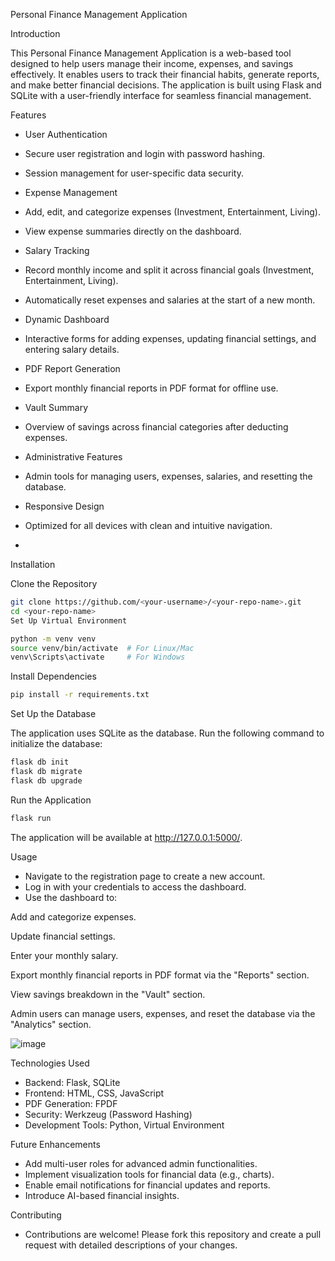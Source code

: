 Personal Finance Management Application

Introduction

This Personal Finance Management Application is a web-based tool designed to help users manage their income, expenses, and savings effectively. It enables users to track their financial habits, generate reports, and make better financial decisions. The application is built using Flask and SQLite with a user-friendly interface for seamless financial management.


Features

- User Authentication

- Secure user registration and login with password hashing.
- Session management for user-specific data security.
- Expense Management

- Add, edit, and categorize expenses (Investment, Entertainment, Living).
- View expense summaries directly on the dashboard.
- Salary Tracking

- Record monthly income and split it across financial goals (Investment, Entertainment, Living).
- Automatically reset expenses and salaries at the start of a new month.
- Dynamic Dashboard

- Interactive forms for adding expenses, updating financial settings, and entering salary details.
- PDF Report Generation

- Export monthly financial reports in PDF format for offline use.
- Vault Summary

- Overview of savings across financial categories after deducting expenses.
- Administrative Features

- Admin tools for managing users, expenses, salaries, and resetting the database.
- Responsive Design

- Optimized for all devices with clean and intuitive navigation.

- 
Installation


Clone the Repository

```bash
git clone https://github.com/<your-username>/<your-repo-name>.git
cd <your-repo-name>
Set Up Virtual Environment

python -m venv venv
source venv/bin/activate  # For Linux/Mac
venv\Scripts\activate     # For Windows

```
Install Dependencies

```bash
pip install -r requirements.txt

```
Set Up the Database

The application uses SQLite as the database.
Run the following command to initialize the database:

```bash
flask db init
flask db migrate
flask db upgrade

```
Run the Application

```bash
flask run
```
The application will be available at http://127.0.0.1:5000/.

Usage

- Navigate to the registration page to create a new account.
- Log in with your credentials to access the dashboard.
- Use the dashboard to:
  
Add and categorize expenses.

Update financial settings.

Enter your monthly salary.

Export monthly financial reports in PDF format via the "Reports" section.

View savings breakdown in the "Vault" section.

Admin users can manage users, expenses, and reset the database via the "Analytics" section.


![image](https://github.com/user-attachments/assets/8807b0be-b58d-4386-a7aa-4099b6ecaf81)


Technologies Used

- Backend: Flask, SQLite
- Frontend: HTML, CSS, JavaScript
- PDF Generation: FPDF
- Security: Werkzeug (Password Hashing)
- Development Tools: Python, Virtual Environment

Future Enhancements

- Add multi-user roles for advanced admin functionalities.
- Implement visualization tools for financial data (e.g., charts).
- Enable email notifications for financial updates and reports.
- Introduce AI-based financial insights.

Contributing

- Contributions are welcome! Please fork this repository and create a pull request with detailed descriptions of your changes.
